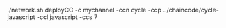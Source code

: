./network.sh deployCC -c mychannel -ccn cycle -ccp ../chaincode/cycle-javascript -ccl javascript -ccs 7